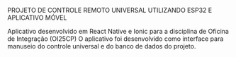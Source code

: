 PROJETO DE CONTROLE REMOTO UNIVERSAL UTILIZANDO ESP32 E APLICATIVO MÓVEL

Aplicativo desenvolvido em React Native e Ionic para a disciplina de Oficina de Integração (OI25CP)
O aplicativo foi desenvolvido como interface para manuseio do controle universal e do banco de dados do projeto.
